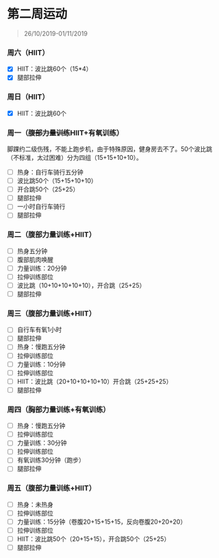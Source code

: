 # 第二周运动

>26/10/2019-01/11/2019



### 周六（HIIT）

- [x] HIIT：波比跳60个（15*4）
- [x] 腿部拉伸

### 周日（HIIT）

- [x] HIIT：波比跳60个

### 周一（~~腹部力量训练~~HIIT+有氧训练）

脚踝约二级伤残，不能上跑步机，由于特殊原因，健身房去不了。50个波比跳（不标准，太过困难）分为四组（15+15+10+10）。

- [ ] 热身：自行车骑行五分钟
- [ ] 波比跳50个（15+15+10+10）
- [ ] 开合跳50个（25+25）
- [ ] 腿部拉伸
- [ ] 一小时自行车骑行
- [ ] 腿部拉伸

### 周二（腹部力量训练+HIIT）

- [ ] 热身五分钟
- [ ] 腹部肌肉唤醒
- [ ] 力量训练：20分钟
- [ ] 拉伸训练部位
- [ ] 波比跳（10+10+10+10+10），开合跳（25+25）
- [ ] 腿部拉伸

### 周三（腹部力量训练+HIIT）

- [ ] 自行车有氧1小时
- [ ] 腿部拉伸
- [ ] 热身：慢跑五分钟
- [ ] 拉伸训练部位
- [ ] 力量训练：10分钟
- [ ] 拉伸训练部位
- [ ] HIIT：波比跳（20+10+10+10+10）开合跳（25+25+25）
- [ ] 腿部拉伸

### 周四（胸部力量训练+有氧训练）

- [ ] 热身：慢跑五分钟
- [ ] 拉伸训练部位
- [ ] 力量训练：30分钟
- [ ] 拉伸训练部位
- [ ] 有氧训练30分钟（跑步）
- [ ] 腿部拉伸

### 周五（腹部力量训练+HIIT）

- [ ] 热身：未热身
- [ ] 拉伸训练部位
- [ ] 力量训练：15分钟（卷腹20+15+15+15，反向卷腹20+20+20）
- [ ] 拉伸训练部位
- [ ] HIIT：波比跳50个（20+15+15），开合跳50个（25+25）
- [ ] 腿部拉伸